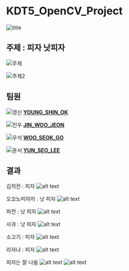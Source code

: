 # KDT5_OpenCV_Project

![title](image.png)

## 주제 : 피자 낫피자

![주제](image-2.png)

![주제2](image-3.png)

## 팀원

![영신](image-1.png)
[**YOUNG_SHIN_OK**](/OYS/)

![진우](image-4.png)
[**JIN_WOO_JEON**](/JJW/)

![우석](image-5.png)
[**WOO_SEOK_GO**](/KWS/)

![윤서](image-6.png)
[**YUN_SEO_LEE**](/LYS/)

## 결과

김치전 : 피자
![alt text](KakaoTalk_20240328_152030544.png)

오꼬노미야끼 : 낫 피자
![alt text](KakaoTalk_20240328_152030544_01.png)

파전 : 낫 피자
![alt text](KakaoTalk_20240328_152030544_02.png)

사과 : 낫 피자
![alt text](KakaoTalk_20240328_152030544_03.png)

소고기 : 피자
![alt text](KakaoTalk_20240328_152030544_04.png)

라자냐 : 피자
![alt text](KakaoTalk_20240328_152030544_05.png)

피자는 잘 나옴
![alt text](KakaoTalk_20240328_152030544_06.png)
![alt text](KakaoTalk_20240328_152030544_07.png)